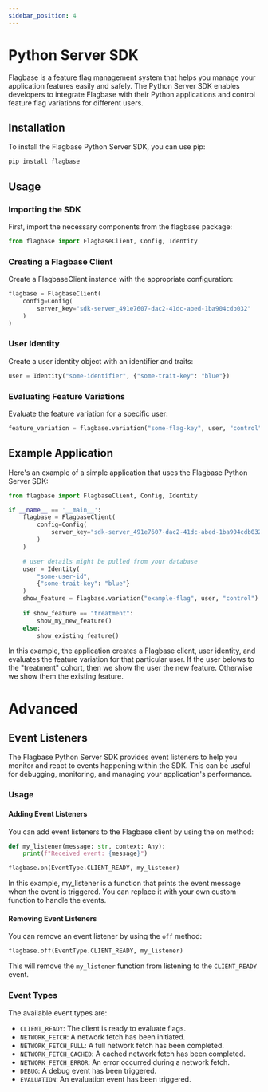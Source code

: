 ```yaml
---
sidebar_position: 4
---
```


# Python Server SDK

Flagbase is a feature flag management system that helps you manage your application features easily and safely. The Python Server SDK enables developers to integrate Flagbase with their Python applications and control feature flag variations for different users.

## Installation
To install the Flagbase Python Server SDK, you can use pip:
```sh
pip install flagbase
```

## Usage
### Importing the SDK
First, import the necessary components from the flagbase package:
```python
from flagbase import FlagbaseClient, Config, Identity
```

### Creating a Flagbase Client
Create a FlagbaseClient instance with the appropriate configuration:
```python
flagbase = FlagbaseClient(
    config=Config(
        server_key="sdk-server_491e7607-dac2-41dc-abed-1ba904cdb032"
    )
)
```

### User Identity
Create a user identity object with an identifier and traits:
```python
user = Identity("some-identifier", {"some-trait-key": "blue"})
```

### Evaluating Feature Variations
Evaluate the feature variation for a specific user:
```python
feature_variation = flagbase.variation("some-flag-key", user, "control")
```

## Example Application
Here's an example of a simple application that uses the Flagbase Python Server SDK:
```python
from flagbase import FlagbaseClient, Config, Identity

if __name__ == '__main__':
    flagbase = FlagbaseClient(
        config=Config(
            server_key="sdk-server_491e7607-dac2-41dc-abed-1ba904cdb032",
        )
    )

    # user details might be pulled from your database
    user = Identity(
        "some-user-id",
        {"some-trait-key": "blue"}
    )
    show_feature = flagbase.variation("example-flag", user, "control") == "treatment"
    
    if show_feature == "treatment":
        show_my_new_feature()
    else:
        show_existing_feature()
```

In this example, the application creates a Flagbase client, user identity, and evaluates the feature variation for that particular user. If the user belows to the "treatment" cohort, then we show the user the new feature. Otherwise we show them the existing feature.

# Advanced
## Event Listeners
The Flagbase Python Server SDK provides event listeners to help you monitor and react to events happening within the SDK. This can be useful for debugging, monitoring, and managing your application's performance.
### Usage
#### Adding Event Listeners
You can add event listeners to the Flagbase client by using the on method:
```python
def my_listener(message: str, context: Any):
    print(f"Received event: {message}")

flagbase.on(EventType.CLIENT_READY, my_listener)
```
In this example, my_listener is a function that prints the event message when the event is triggered. You can replace it with your own custom function to handle the events.

#### Removing Event Listeners
You can remove an event listener by using the `off` method:
```python
flagbase.off(EventType.CLIENT_READY, my_listener)
```
This will remove the `my_listener` function from listening to the `CLIENT_READY` event.

### Event Types
The available event types are:
* `CLIENT_READY`: The client is ready to evaluate flags.
* `NETWORK_FETCH`: A network fetch has been initiated.
* `NETWORK_FETCH_FULL`: A full network fetch has been completed.
* `NETWORK_FETCH_CACHED`: A cached network fetch has been completed.
* `NETWORK_FETCH_ERROR`: An error occurred during a network fetch.
* `DEBUG`: A debug event has been triggered.
* `EVALUATION`: An evaluation event has been triggered.